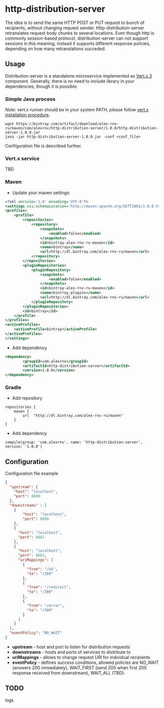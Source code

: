 # http-distribution-server

The idea is to send the same HTTP POST or PUT request to bunch of recipients, without changing request sender. Http-distribution-server retranslates request body chunks to several locations. Even though http is commonly session-based protocol, distribution-server can not support sessions in this meaning, instead it supports different response policies, depending on how many retranslations succeded.    

## Usage    
Distribution-server is a standalone microservice implemented as [Vert.x 3](http://vertx.io/) component. Generally, there is no need to include library in your dependencies, though it is possible.

### Simple Java process
*Note:* vert.x runner should be in your system PATH, please follow [vert.x installation procedure](http://vertx.io/vertx2/install.html).
```
wget https://bintray.com/artifact/download/alex-rnv-ru/maven/com/alexrnv/http-distribution-server/1.0.0/http-distribution-server-1.0.0.jar    
java -jar http-distribution-server-1.0.0.jar -conf <conf_file>
```
Configuration file is described further.    

### Vert.x service    
TBD    

### Maven 
- Update your maven settings:    
```xml
<?xml version='1.0' encoding='UTF-8'?>
<settings xsi:schemaLocation='http://maven.apache.org/SETTINGS/1.0.0 http://maven.apache.org/xsd/settings-1.0.0.xsd' xmlns='http://maven.apache.org/SETTINGS/1.0.0' xmlns:xsi='http://www.w3.org/2001/XMLSchema-instance'>
<profiles>
	<profile>
		<repositories>
			<repository>
				<snapshots>
					<enabled>false</enabled>
				</snapshots>
				<id>bintray-alex-rnv-ru-maven</id>
				<name>bintray</name>
				<url>http://dl.bintray.com/alex-rnv-ru/maven</url>
			</repository>
		</repositories>
		<pluginRepositories>
			<pluginRepository>
				<snapshots>
					<enabled>false</enabled>
				</snapshots>
				<id>bintray-alex-rnv-ru-maven</id>
				<name>bintray-plugins</name>
				<url>http://dl.bintray.com/alex-rnv-ru/maven</url>
			</pluginRepository>
		</pluginRepositories>
		<id>bintray</id>
	</profile>
</profiles>
<activeProfiles>
	<activeProfile>bintray</activeProfile>
</activeProfiles>
</settings>
```
- Add dependency    
```xml
<dependency>
        <groupId>com.alexrnv</groupId>
        <artifactId>http-distribution-server</artifactId>
        <version>1.0.0</version>
</dependency>
```
### Gradle
- Add repository    
```
repositories {
    maven {
        url  "http://dl.bintray.com/alex-rnv-ru/maven" 
    }
}
```
- Add dependency    
```
compile(group: 'com.alexrnv', name: 'http-distribution-server', version: '1.0.0')
```

## Configuration    
Configuration file example    
```json
{
  "upstream": {
    "host": "localhost",
    "port": 8888
  },
  "downstreams" : [
    {
        "host": "localhost",
        "port": 8880
    },
    {
      "host": "localhost",
      "port": 8881
    },
    {
      "host": "localhost",
      "port": 8882,
      "uriMappings": [
        {
          "from": "/ok",
          "to": "/200"
        },
        {
          "from": "/redirect",
          "to": "/300"
        },
        {
          "from": "/error",
          "to": "/500"
        }
      ]
    }
  ],
  "eventPolicy": "NO_WAIT"
}
```
* **upstream** - host and port to listen for distribution requests
* **downstreams** - hosts and ports of services to distirbute to 
* **uriMappings** - allows to change request URI for individual recipients
* **eventPolicy** - defines success conditions, allowed policies are NO_WAIT (answers 200 immediately), WAIT_FIRST (send 200 when first 200 response received from downstream), WAIT_ALL (TBD). 

## TODO
logs
